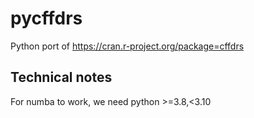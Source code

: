 
# pycffdrs

Python port of https://cran.r-project.org/package=cffdrs

## Technical notes

For numba to work, we need python >=3.8,<3.10